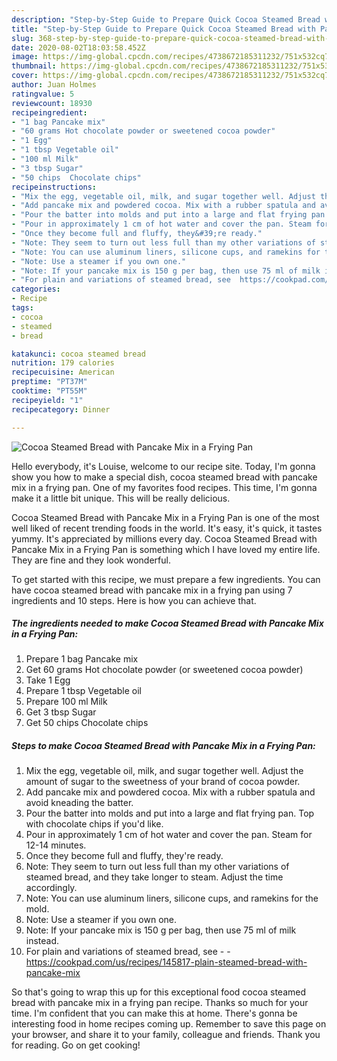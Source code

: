 ```yaml
---
description: "Step-by-Step Guide to Prepare Quick Cocoa Steamed Bread with Pancake Mix in a Frying Pan"
title: "Step-by-Step Guide to Prepare Quick Cocoa Steamed Bread with Pancake Mix in a Frying Pan"
slug: 368-step-by-step-guide-to-prepare-quick-cocoa-steamed-bread-with-pancake-mix-in-a-frying-pan
date: 2020-08-02T18:03:58.452Z
image: https://img-global.cpcdn.com/recipes/4738672185311232/751x532cq70/cocoa-steamed-bread-with-pancake-mix-in-a-frying-pan-recipe-main-photo.jpg
thumbnail: https://img-global.cpcdn.com/recipes/4738672185311232/751x532cq70/cocoa-steamed-bread-with-pancake-mix-in-a-frying-pan-recipe-main-photo.jpg
cover: https://img-global.cpcdn.com/recipes/4738672185311232/751x532cq70/cocoa-steamed-bread-with-pancake-mix-in-a-frying-pan-recipe-main-photo.jpg
author: Juan Holmes
ratingvalue: 5
reviewcount: 18930
recipeingredient:
- "1 bag Pancake mix"
- "60 grams Hot chocolate powder or sweetened cocoa powder"
- "1 Egg"
- "1 tbsp Vegetable oil"
- "100 ml Milk"
- "3 tbsp Sugar"
- "50 chips  Chocolate chips"
recipeinstructions:
- "Mix the egg, vegetable oil, milk, and sugar together well. Adjust the amount of sugar to the sweetness of your brand of cocoa powder."
- "Add pancake mix and powdered cocoa. Mix with a rubber spatula and avoid kneading the batter."
- "Pour the batter into molds and put into a large and flat frying pan. Top with chocolate chips if you&#39;d like."
- "Pour in approximately 1 cm of hot water and cover the pan. Steam for 12-14 minutes."
- "Once they become full and fluffy, they&#39;re ready."
- "Note: They seem to turn out less full than my other variations of steamed bread, and they take longer to steam. Adjust the time accordingly."
- "Note: You can use aluminum liners, silicone cups, and ramekins for the mold."
- "Note: Use a steamer if you own one."
- "Note: If your pancake mix is 150 g per bag, then use 75 ml of milk instead."
- "For plain and variations of steamed bread, see  https://cookpad.com/us/recipes/145817-plain-steamed-bread-with-pancake-mix"
categories:
- Recipe
tags:
- cocoa
- steamed
- bread

katakunci: cocoa steamed bread 
nutrition: 179 calories
recipecuisine: American
preptime: "PT37M"
cooktime: "PT55M"
recipeyield: "1"
recipecategory: Dinner

---
```



![Cocoa Steamed Bread with Pancake Mix in a Frying Pan](https://img-global.cpcdn.com/recipes/4738672185311232/751x532cq70/cocoa-steamed-bread-with-pancake-mix-in-a-frying-pan-recipe-main-photo.jpg)

Hello everybody, it's Louise, welcome to our recipe site. Today, I'm gonna show you how to make a special dish, cocoa steamed bread with pancake mix in a frying pan. One of my favorites food recipes. This time, I'm gonna make it a little bit unique. This will be really delicious.

Cocoa Steamed Bread with Pancake Mix in a Frying Pan is one of the most well liked of recent trending foods in the world. It's easy, it's quick, it tastes yummy. It's appreciated by millions every day. Cocoa Steamed Bread with Pancake Mix in a Frying Pan is something which I have loved my entire life. They are fine and they look wonderful.




To get started with this recipe, we must prepare a few ingredients. You can have cocoa steamed bread with pancake mix in a frying pan using 7 ingredients and 10 steps. Here is how you can achieve that.

<!--inarticleads1-->

##### The ingredients needed to make Cocoa Steamed Bread with Pancake Mix in a Frying Pan:

1. Prepare 1 bag Pancake mix
1. Get 60 grams Hot chocolate powder (or sweetened cocoa powder)
1. Take 1 Egg
1. Prepare 1 tbsp Vegetable oil
1. Prepare 100 ml Milk
1. Get 3 tbsp Sugar
1. Get 50 chips  Chocolate chips




<!--inarticleads2-->

##### Steps to make Cocoa Steamed Bread with Pancake Mix in a Frying Pan:

1. Mix the egg, vegetable oil, milk, and sugar together well. Adjust the amount of sugar to the sweetness of your brand of cocoa powder.
1. Add pancake mix and powdered cocoa. Mix with a rubber spatula and avoid kneading the batter.
1. Pour the batter into molds and put into a large and flat frying pan. Top with chocolate chips if you&#39;d like.
1. Pour in approximately 1 cm of hot water and cover the pan. Steam for 12-14 minutes.
1. Once they become full and fluffy, they&#39;re ready.
1. Note: They seem to turn out less full than my other variations of steamed bread, and they take longer to steam. Adjust the time accordingly.
1. Note: You can use aluminum liners, silicone cups, and ramekins for the mold.
1. Note: Use a steamer if you own one.
1. Note: If your pancake mix is 150 g per bag, then use 75 ml of milk instead.
1. For plain and variations of steamed bread, see -  - https://cookpad.com/us/recipes/145817-plain-steamed-bread-with-pancake-mix




So that's going to wrap this up for this exceptional food cocoa steamed bread with pancake mix in a frying pan recipe. Thanks so much for your time. I'm confident that you can make this at home. There's gonna be interesting food in home recipes coming up. Remember to save this page on your browser, and share it to your family, colleague and friends. Thank you for reading. Go on get cooking!
